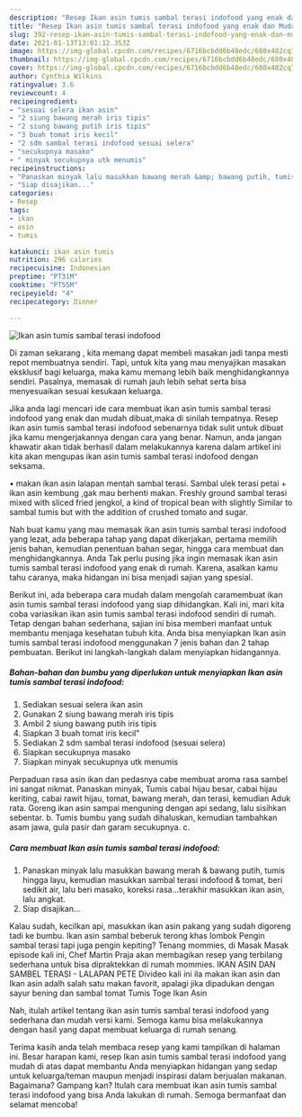 ```yaml
---
description: "Resep Ikan asin tumis sambal terasi indofood yang enak dan Mudah Dibuat"
title: "Resep Ikan asin tumis sambal terasi indofood yang enak dan Mudah Dibuat"
slug: 392-resep-ikan-asin-tumis-sambal-terasi-indofood-yang-enak-dan-mudah-dibuat
date: 2021-01-13T13:01:12.353Z
image: https://img-global.cpcdn.com/recipes/6716bcbdd6b48edc/680x482cq70/ikan-asin-tumis-sambal-terasi-indofood-foto-resep-utama.jpg
thumbnail: https://img-global.cpcdn.com/recipes/6716bcbdd6b48edc/680x482cq70/ikan-asin-tumis-sambal-terasi-indofood-foto-resep-utama.jpg
cover: https://img-global.cpcdn.com/recipes/6716bcbdd6b48edc/680x482cq70/ikan-asin-tumis-sambal-terasi-indofood-foto-resep-utama.jpg
author: Cynthia Wilkins
ratingvalue: 3.6
reviewcount: 4
recipeingredient:
- "sesuai selera ikan asin"
- "2 siung bawang merah iris tipis"
- "2 siung bawang putih iris tipis"
- "3 buah tomat iris kecil"
- "2 sdm sambal terasi indofood sesuai selera"
- "secukupnya masako"
- " minyak secukupnya utk menumis"
recipeinstructions:
- "Panaskan minyak lalu masukkan bawang merah &amp; bawang putih, tumis hingga layu, kemudian masukkan sambal terasi indofood &amp; tomat, beri sedikit air, lalu beri masako, koreksi rasa...terakhir masukkan ikan asin, lalu angkat."
- "Siap disajikan..."
categories:
- Resep
tags:
- ikan
- asin
- tumis

katakunci: ikan asin tumis 
nutrition: 296 calories
recipecuisine: Indonesian
preptime: "PT31M"
cooktime: "PT55M"
recipeyield: "4"
recipecategory: Dinner

---
```



![Ikan asin tumis sambal terasi indofood](https://img-global.cpcdn.com/recipes/6716bcbdd6b48edc/680x482cq70/ikan-asin-tumis-sambal-terasi-indofood-foto-resep-utama.jpg)

Di zaman  sekarang , kita memang dapat membeli masakan jadi tanpa mesti repot membuatnya sendiri. Tapi, untuk kita yang mau menyajikan masakan eksklusif bagi keluarga, maka kamu memang lebih baik menghidangkannya sendiri. Pasalnya, memasak di rumah jauh lebih sehat serta bisa menyesuaikan sesuai kesukaan keluarga.

Jika anda lagi mencari ide cara membuat ikan asin tumis sambal terasi indofood yang enak dan mudah dibuat,maka di sinilah tempatnya. Resep ikan asin tumis sambal terasi indofood  sebenarnya tidak sulit untuk dibuat jika kamu mengerjakannya dengan cara yang benar. Namun, anda jangan khawatir akan tidak berhasil dalam melakukannya 
karena dalam artikel ini kita akan mengupas ikan asin tumis sambal terasi indofood dengan seksama.  

• makan ikan asin lalapan mentah sambal terasi. Sambal ulek terasi petai + ikan asin kembung ,gak mau berhenti makan. Freshly ground sambal terasi mixed with sliced fried jengkol, a kind of tropical bean with slightly Similar to sambal tumis but with the addition of crushed tomato and sugar.

Nah buat kamu yang mau memasak ikan asin tumis sambal terasi indofood yang lezat, ada beberapa tahap yang dapat dikerjakan, pertama memilih jenis bahan, kemudian penentuan bahan segar, hingga cara membuat dan menghidangkannya. Anda Tak perlu pusing jika ingin memasak ikan asin tumis sambal terasi indofood yang enak di rumah. Karena, asalkan kamu  tahu caranya, maka hidangan ini bisa menjadi sajian yang spesial.

Berikut ini, ada beberapa cara mudah dalam mengolah caramembuat ikan asin tumis sambal terasi indofood yang siap dihidangkan. Kali ini, mari kita coba variasikan ikan asin tumis sambal terasi indofood sendiri di rumah. Tetap dengan bahan sederhana, sajian ini bisa memberi manfaat untuk membantu menjaga kesehatan tubuh kita. Anda bisa menyiapkan Ikan asin tumis sambal terasi indofood menggunakan 7 jenis bahan dan 2 tahap pembuatan. Berikut ini langkah-langkah dalam menyiapkan hidangannya.

<!--inarticleads1-->

##### Bahan-bahan dan bumbu yang diperlukan untuk menyiapkan Ikan asin tumis sambal terasi indofood:

1. Sediakan sesuai selera ikan asin
1. Gunakan 2 siung bawang merah iris tipis
1. Ambil 2 siung bawang putih iris tipis
1. Siapkan 3 buah tomat iris kecil&#34;
1. Sediakan 2 sdm sambal terasi indofood (sesuai selera)
1. Siapkan secukupnya masako
1. Siapkan  minyak secukupnya utk menumis


Perpaduan rasa asin ikan dan pedasnya cabe membuat aroma rasa sambel ini sangat nikmat. Panaskan minyak, Tumis cabai hijau besar, cabai hijau keriting, cabai rawit hijau, tomat, bawang merah, dan terasi, kemudian Aduk rata. Goreng ikan asin sampai menguning dengan api sedang, lalu sisihkan sebentar. b. Tumis bumbu yang sudah dihaluskan, kemudian tambahkan asam jawa, gula pasir dan garam secukupnya. c. 

<!--inarticleads2-->

##### Cara membuat Ikan asin tumis sambal terasi indofood:

1. Panaskan minyak lalu masukkan bawang merah &amp; bawang putih, tumis hingga layu, kemudian masukkan sambal terasi indofood &amp; tomat, beri sedikit air, lalu beri masako, koreksi rasa...terakhir masukkan ikan asin, lalu angkat.
1. Siap disajikan...


Kalau sudah, kecilkan api, masukkan ikan asin pakang yang sudah digoreng tadi ke bumbu. Ikan asin sambal beberuk terong khas lombok Pengin sambal terasi tapi juga pengin kepiting? Tenang mommies, di Masak Masak episode kali ini, Chef Martin Praja akan membagikan resep yang terbilang sederhana untuk bisa dipraktekkan di rumah mommies. IKAN ASIN DAN SAMBEL TERASI - LALAPAN PETE Divideo kali ini ila makan ikan asin dan Ikan asin adalh salah satu makan favorit, apalagi jika dipadukan dengan sayur bening dan sambal tomat Tumis Toge Ikan Asin 

Nah, itulah artikel tentang  ikan asin tumis sambal terasi indofood  yang sederhana dan mudah versi kami. Semoga kamu bisa melakukannya dengan hasil yang dapat membuat keluarga di rumah senang. 

Terima kasih anda telah membaca resep yang kami tampilkan di halaman ini. Besar harapan kami, resep  Ikan asin tumis sambal terasi indofood yang mudah di atas dapat membantu Anda menyiapkan hidangan yang sedap untuk keluarga/teman maupun menjadi inspirasi dalam berjualan makanan. Bagaimana? Gampang kan? Itulah cara membuat ikan asin tumis sambal terasi indofood yang bisa Anda lakukan di rumah. Semoga bermanfaat dan selamat mencoba!

